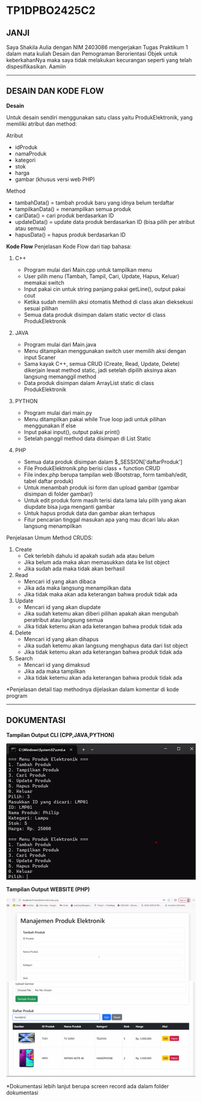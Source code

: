 # TP1DPBO2425C2
## JANJI
Saya Shakila Aulia dengan NIM 2403086 mengerjakan Tugas Praktikum 1 dalam mata kuliah Desain dan Pemograman Berorientasi Objek untuk keberkahanNya maka saya tidak melakukan kecurangan seperti yang telah dispesifikasikan. Aamiin

---
## DESAIN DAN KODE FLOW
**Desain**

Untuk desain sendiri menggunakan satu class yaitu ProdukElektronik, yang memiliki atribut dan method:

Atribut
- idProduk
- namaProduk
- kategori
- stok
- harga
- gambar (khusus versi web PHP)

Method
- tambahData() = tambah produk baru yang idnya belum terdaftar
- tampilkanData() = menampilkan semua produk
- cariData() = cari produk berdasarkan ID
- updateData() = update data produk berdasarkan ID (bisa pilih per atribut atau semua)
- hapusData() = hapus produk berdasarkan ID

**Kode Flow**
Penjelasan Kode Flow dari tiap bahasa:
1. C++
     - Program mulai dari Main.cpp untuk tampilkan menu
     - User pilih menu (Tambah, Tampil, Cari, Update, Hapus, Keluar) memakai switch
     - Input pakai cin untuk string panjang pakai getLine(), output pakai cout
     - Ketika sudah memilih aksi otomatis Method di class akan dieksekusi sesuai pilihan
     -  Semua data produk disimpan dalam static vector di class ProdukElektronik
       
3. JAVA
     - Program mulai dari Main.java
     - Menu ditampikan menggunakan switch user memilih aksi dengan input Scaner
     -  Sama kayak C++, semua CRUD (Create, Read, Update, Delete) dikerjain lewat method static, jadi setelah dipilih aksinya akan langsung memanggil method
     - Data produk disimpan dalam ArrayList static di class ProdukElektronik

4. PYTHON
     - Program mulai dari main.py
     - Menu ditampilkan pakai while True loop jadi untuk pilihan menggunakan if else
     - Input pakai input(), output pakai print()
     - Setelah panggil method data disimpan di List Static

5. PHP
     - Semua data produk disimpan dalam $_SESSION['daftarProduk']
     - File ProdukElektronik.php berisi class + function CRUD
     - File index.php berupa tampilan web (Bootstrap, form tambah/edit, tabel daftar produk)
     - Untuk menambah produk isi form dan upload gambar (gambar disimpan di folder gambar/)
     - Untuk edit produk form masih terisi data lama lalu pilih yang akan diupdate bisa juga menganti gambar
     - Untuk hapus produk data dan gambar akan terhapus
     - Fitur pencarian tinggal masukan apa yang mau dicari lalu akan langsung menampilkan
  
Penjelasan Umum Method CRUDS:
1. Create
   - Cek terlebih dahulu id apakah sudah ada atau belum
   - Jika belum ada maka akan memasukkan data ke list object
   - Jika sudah ada maka tidak akan berhasil
3. Read
   - Mencari id yang akan dibaca
   - Jika ada maka langsung menampilkan data
   - Jika tidak maka akan ada keterangan bahwa produk tidak ada
5. Update
   - Mencari id yang akan diupdate
   - Jika sudah ketemu akan diberi pilihan apakah akan mengubah peratribut atau langsung semua
   - Jika tidak ketemu akan ada keterangan bahwa produk tidak ada
7. Delete
   - Mencari id yang akan dihapus
   - Jika sudah ketemu akan langsung menghapus data dari list object
   - Jika tidak ketemu akan ada keterangan bahwa produk tidak ada
9. Search 
   - Mencari id yang dimaksud
   - Jika ada maka tampilkan
   - Jika tidak ketemu akan ada keterangan bahwa produk tidak ada

*Penjelasan detail tiap methodnya dijelaskan dalam komentar di kode program

---
## DOKUMENTASI
**Tampilan Output CLI (CPP,JAVA,PYTHON)**

![Tampilan Output CLI (CPP,JAVA,PYTHON)](Dokumentasi/SS-CLI.png)

**Tampilan Output WEBSITE (PHP)**

![Tampilan Output WEBSITE (PHP)](Dokumentasi/SS-PHP1.png) ![Tampilan Output WEBSITE (PHP)](Dokumentasi/SS-PHP2.png)

*Dokumentasi lebih lanjut berupa screen record ada dalam folder dokumentasi
